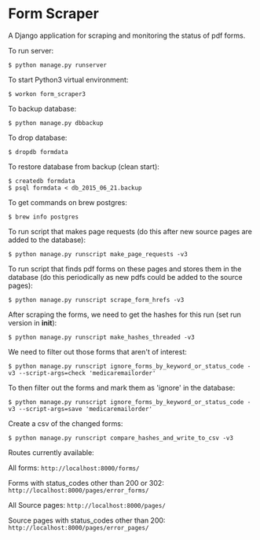 # Form Scraper

A Django application for scraping and monitoring the status of pdf forms.

To run server:

```
$ python manage.py runserver
```

To start Python3 virtual environment:

```
$ workon form_scraper3
```

To backup database:

```
$ python manage.py dbbackup
```

To drop database:

```
$ dropdb formdata
```

To restore database from backup (clean start):

```
$ createdb formdata
$ psql formdata < db_2015_06_21.backup
```

To get commands on brew postgres:

```
$ brew info postgres
```

To run script that makes page requests (do this after new source pages are added to the database):

```
$ python manage.py runscript make_page_requests -v3
```

To run script that finds pdf forms on these pages and stores them in the database (do this periodically as new pdfs could be added to the source pages):

```
$ python manage.py runscript scrape_form_hrefs -v3
```

After scraping the forms, we need to get the hashes for this run (set run version in __init__):

```
$ python manage.py runscript make_hashes_threaded -v3
```

We need to filter out those forms that aren't of interest:

```
$ python manage.py runscript ignore_forms_by_keyword_or_status_code -v3 --script-args=check 'medicaremailorder'
```

To then filter out the forms and mark them as 'ignore' in the database: 

```
$ python manage.py runscript ignore_forms_by_keyword_or_status_code -v3 --script-args=save 'medicaremailorder'
```

Create a csv of the changed forms:

```
$ python manage.py runscript compare_hashes_and_write_to_csv -v3
```

Routes currently available:

All forms: ```http://localhost:8000/forms/```

Forms with status_codes other than 200 or 302: ```http://localhost:8000/pages/error_forms/```

All Source pages: ```http://localhost:8000/pages/```

Source pages with status_codes other than 200: ```http://localhost:8000/pages/error_pages/```